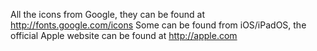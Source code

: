 All the icons from Google, they can be found at http://fonts.google.com/icons
Some can be found from iOS/iPadOS, the official Apple website can be found at http://apple.com
